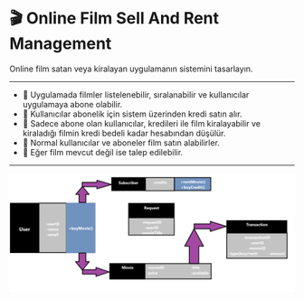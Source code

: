 # 🎬 Online Film Sell And Rent Management

Online film satan veya kiralayan uygulamanın sistemini tasarlayın.

---

- 🍿 Uygulamada filmler listelenebilir, sıralanabilir ve kullanıcılar uygulamaya abone olabilir.
- 🍿 Kullanıcılar abonelik için sistem üzerinden kredi satın alır.
- 🍿 Sadece abone olan kullanıcılar, kredileri ile film kiralayabilir ve kiraladığı filmin kredi bedeli kadar hesabından düşülür.
- 🍿 Normal kullanıcılar ve aboneler film satın alabilirler.
- 🍿 Eğer film mevcut değil ise talep edilebilir.

---

![Online Film Sell And Rent Management](Online_Film_Sell_And_Rent_Management.png)